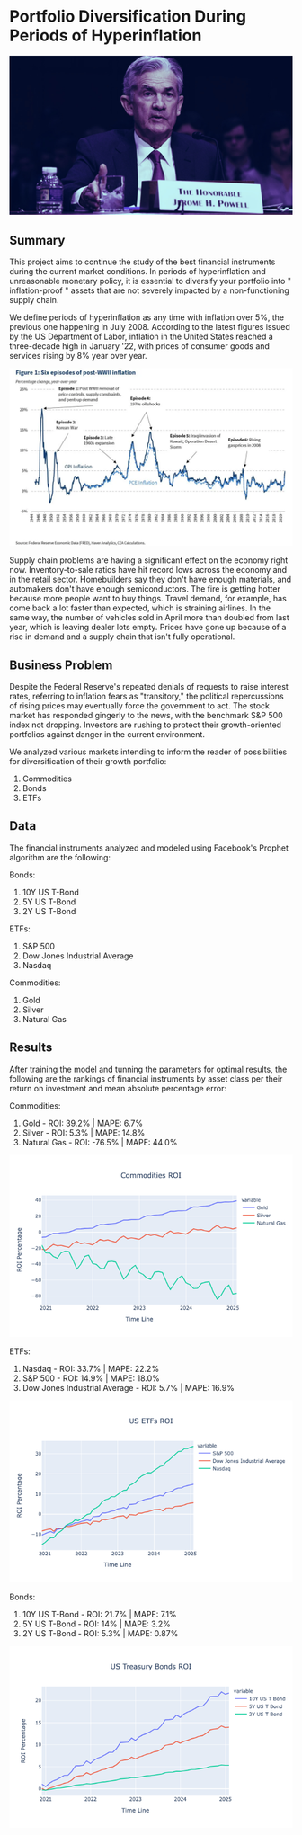 # Portfolio Diversification During Periods of Hyperinflation

![alt text](jerry.png "Brrr")

## Summary

This project aims to continue the study of the best financial instruments during the current market conditions. In periods of hyperinflation and unreasonable monetary policy, it is essential to diversify your portfolio into " inflation-proof " assets that are not severely impacted by a non-functioning supply chain.

We define periods of hyperinflation as any time with inflation over 5%, the previous one happening in July 2008. According to the latest figures issued by the US Department of Labor, inflation in the United States reached a three-decade high in January '22, with prices of consumer goods and services rising by 8% year over year.

![alt text](white_house.png "Infaltion")

Supply chain problems are having a significant effect on the economy right now. Inventory-to-sale ratios have hit record lows across the economy and in the retail sector. Homebuilders say they don't have enough materials, and automakers don't have enough semiconductors. The fire is getting hotter because more people want to buy things. Travel demand, for example, has come back a lot faster than expected, which is straining airlines. In the same way, the number of vehicles sold in April more than doubled from last year, which is leaving dealer lots empty. Prices have gone up because of a rise in demand and a supply chain that isn't fully operational.


## Business Problem

Despite the Federal Reserve's repeated denials of requests to raise interest rates, referring to inflation fears as "transitory," the political repercussions of rising prices may eventually force the government to act. The stock market has responded gingerly to the news, with the benchmark S&P 500 index not dropping. Investors are rushing to protect their growth-oriented portfolios against danger in the current environment.

We analyzed various markets intending to inform the reader of possibilities for diversification of their growth portfolio:
  1. Commodities
  2. Bonds
  3. ETFs

## Data

The financial instruments analyzed and modeled using Facebook's Prophet algorithm are the following:

Bonds:
1. 10Y US T-Bond
2. 5Y US T-Bond
3. 2Y US T-Bond

ETFs:
1. S&P 500
2. Dow Jones Industrial Average
3. Nasdaq

Commodities:
1. Gold
2. Silver
3. Natural Gas

## Results

After training the model and tunning the parameters for optimal results, the following are the rankings of financial instruments by asset class per their return on investment and mean absolute percentage error: 

Commodities:
1. Gold - ROI: 39.2% | MAPE: 6.7%
2. Silver - ROI: 5.3% | MAPE: 14.8%
3. Natural Gas - ROI: -76.5% | MAPE: 44.0%

![alt text](comms.png "comms")

ETFs:
1. Nasdaq - ROI: 33.7% | MAPE: 22.2%
2. S&P 500 - ROI: 14.9% | MAPE: 18.0%
3. Dow Jones Industrial Average - ROI: 5.7% | MAPE: 16.9%

![alt text](etfs.png "Title")

Bonds:
1. 10Y US T-Bond - ROI: 21.7% | MAPE: 7.1%
2. 5Y US T-Bond - ROI: 14% | MAPE: 3.2% 
3. 2Y US T-Bond - ROI: 5.3% | MAPE: 0.87%

![alt text](bonds.png "bonods")

